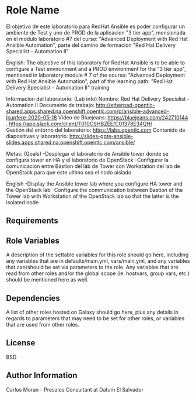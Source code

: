 Role Name
=========
El objetivo de este laboratorio para RedHat Ansible es poder configurar un ambiente de Test y uno de PROD de la aplicacion "3 tier app", mensionada en el modulo laboratorio #7 del curso: "Advanced Deployment with Red Hat Ansible Automation", parte del camino de formacion "Red Hat Delivery Specialist - Automation II"

English:
The objective of this laboratory for RedHat Ansible is to be able to configure a Test environment and a PROD environment for the "3 tier app", mentioned in laboratory module # 7 of the course: "Advanced Deployment with Red Hat Ansible Automation", part of the learning path: "Red Hat Delivery Specialist - Automation II" training

Informacion del laboratorio: (Lab info)
Nombre: Red Hat Delivery Specialist - Automation II
Documento de trabajo: http://etherpad-opentlc-shared.apps.shared.na.openshift.opentlc.com/p/ansible-advanced-jkupfere-2020-05-18 
Video de Bluejeans: https://bluejeans.com/242710144 .   https://app.slack.com/client/T010CSHBZEE/C01378E34QH/  
Gestión del entorno del laboratorio: https://labs.opentlc.com 
Contenido de diapositivas y laboratorio: http://slides-gpte-ansible-slides.apps.shared.na.openshift.opentlc.com/ansible/ 

Metas: (Goals)
-Desplegar el laboratorio de Ansible tower donde se configura tower en HA y el laboratorio de OpenStack
-Configurar la comunicacion entre Bastion del lab de Tower con Workstation del lab de OpenStack para que este ultimo sea el nodo aislado

English
-Display the Ansible tower lab where you configure HA tower and the OpenStack lab
-Configure the communication between Bastion of the Tower lab with Workstation of the OpenStack lab so that the latter is the isolated node

Requirements
------------


Role Variables
--------------

A description of the settable variables for this role should go here, including any variables that are in defaults/main.yml, vars/main.yml, and any variables that can/should be set via parameters to the role. Any variables that are read from other roles and/or the global scope (ie. hostvars, group vars, etc.) should be mentioned here as well.

Dependencies
------------

A list of other roles hosted on Galaxy should go here, plus any details in regards to parameters that may need to be set for other roles, or variables that are used from other roles.

License
-------

BSD

Author Information
------------------

Carlos Moran - Presales Consultant at Datum El Salvador
